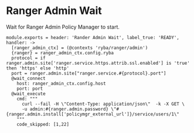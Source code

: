 # Ranger Admin Wait

Wait for Ranger Admin Policy Manager to start.

    module.exports = header: 'Rander Admin Wait', label_true: 'READY', handler: ->
      [ranger_admin_ctx] = (@contexts 'ryba/ranger/admin')
      {ranger} = ranger_admin_ctx.config.ryba
      protocol = if ranger.admin.site['ranger.service.https.attrib.ssl.enabled'] is 'true' then 'https' else 'http'
      port = ranger.admin.site["ranger.service.#{protocol}.port"]
      @wait_connect
        host: ranger_admin_ctx.config.host
        port: port
      @wait_execute
        cmd: """
          curl --fail -H \"Content-Type: application/json\"  -k -X GET \ 
          -u admin:#{ranger.admin.password} \"#{ranger.admin.install['policymgr_external_url']}/service/users/1\"
        """
        code_skipped: [1,22]
